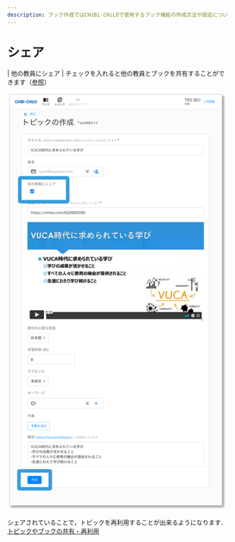 ```yaml
---
description: ブック作成ではCHiBi-CHiLOで使用するブック機能の作成方法や設定について解説しています．
---
```


# シェア

\| 他の教員にシェア | チェックを入れると他の教員とブックを共有することができます（[参照](broken-reference)）

![](<../../.gitbook/assets/image (470).png>)

シェアされていることで，トピックを再利用することが出来るようになります． [トピックやブックの共有・再利用](operation/book/topic\_management/reuse-topic.md)
